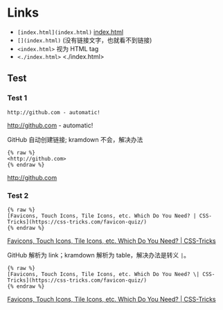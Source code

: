 # Links

- `[index.html](index.html)` [index.html](index.html)
- `[](index.html)` [](index.html) (没有链接文字，也就看不到链接)
- `<index.html>` 视为 HTML tag
- `<./index.html>` <./index.html>

## Test

### Test 1

```
http://github.com - automatic!
```

http://github.com - automatic!

GitHub 自动创建链接; kramdown 不会，解决办法

```
{% raw %}
<http://github.com>
{% endraw %}
```

<http://github.com>

### Test 2

```
{% raw %}
[Favicons, Touch Icons, Tile Icons, etc. Which Do You Need? | CSS-Tricks](https://css-tricks.com/favicon-quiz/)
{% endraw %}
```

[Favicons, Touch Icons, Tile Icons, etc. Which Do You Need? | CSS-Tricks](https://css-tricks.com/favicon-quiz/)

GitHub 解析为 link；kramdown 解析为 table，解决办法是转义 `|`。

```
{% raw %}
[Favicons, Touch Icons, Tile Icons, etc. Which Do You Need? \| CSS-Tricks](https://css-tricks.com/favicon-quiz/)
{% endraw %}
```

[Favicons, Touch Icons, Tile Icons, etc. Which Do You Need? \| CSS-Tricks](https://css-tricks.com/favicon-quiz/)
